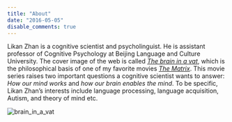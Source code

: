 ```yaml
---
title: "About"
date: "2016-05-05"
disable_comments: true
---
```


Likan Zhan is a cognitive scientist and psycholinguist. He is assistant professor of Cognitive Psychology at Beijing Language and Culture University. The cover image of the web is called [*The brain in a vat*](https://en.wikipedia.org/wiki/Brain_in_a_vat), which is the philosophical basis of one of my favorite movies [*The Matrix*](https://en.wikipedia.org/wiki/The_Matrix_(franchise)). This movie series raises two important questions a cognitive scientist wants to answer: *How our mind works* and *how our brain enables the mind*. To be specific, Likan Zhan’s interests include language processing, language acquisition, Autism, and theory of mind etc.

![brain_in_a_vat](http://webimages.likan.info/brain_in_a_vat.jpg)

